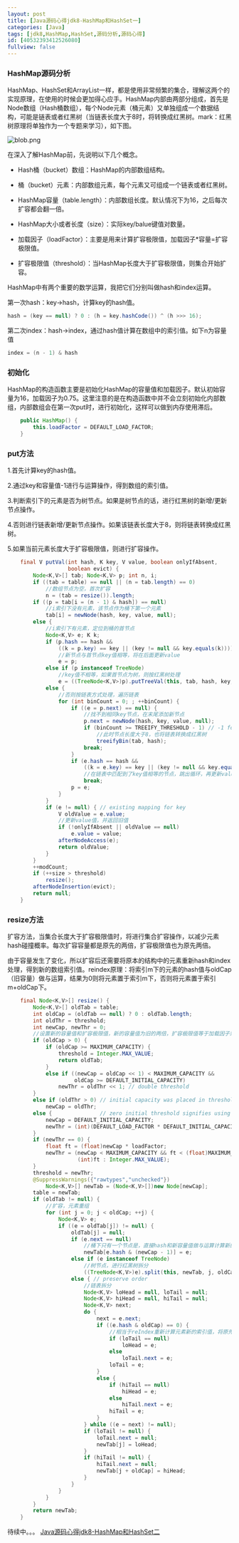```yaml
---
layout: post
title: [Java源码心得jdk8-HashMap和HashSet一]
categories: [Java]
tags: [jdk8,HashMap,HashSet,源码分析,源码心得]
id: [40532393412526080]
fullview: false
---
```


### HashMap源码分析

HashMap、HashSet和ArrayList一样，都是使用非常频繁的集合，理解这两个的实现原理，在使用的时候会更加得心应手。HashMap内部由两部分组成，首先是Node数组（Hash桶数组），每个Node元素（桶元素）又单独组成一个数据结构，可能是链表或者红黑树（当链表长度大于8时，将转换成红黑树。mark：红黑树原理将单独作为一个专题来学习），如下图。

![blob.png](http://file.ctosb.com/upload/image/20171030/1509374380839078086.png "1509374380839078086.png")

在深入了解HashMap前，先说明以下几个概念。

* Hash桶（bucket）数组：HashMap的内部数组结构。

* 桶（bucket）元素：内部数组元素，每个元素又可组成一个链表或者红黑树。


* HashMap容量（table.length）：内部数组长度。默认情况下为16，之后每次扩容都会翻一倍。

* HashMap大小或者长度（size）：实际key/balue键值对数量。

* 加载因子（loadFactor）：主要是用来计算扩容极限值，加载因子\*容量=扩容极限值。

* 扩容极限值（threshold）：当HashMap长度大于扩容极限值，则集合开始扩容。


HashMap中有两个重要的数学运算，我把它们分别叫做hash和index运算。

第一次hash：key->hash，计算key的hash值。

```java
hash = (key == null) ? 0 : (h = key.hashCode()) ^ (h >>> 16);
```

第二次index：hash->index，通过hash值计算在数组中的索引值。如下n为容量值

```java
index = (n - 1) & hash
```

### 初始化


HashMap的构造函数主要是初始化HashMap的容量值和加载因子。默认初始容量为16，加载因子为0.75。这里注意的是在构造函数中并不会立刻初始化内部数组，内部数组会在第一次put时，进行初始化，这样可以做到内存使用滞后。

```java
    public HashMap() {
        this.loadFactor = DEFAULT_LOAD_FACTOR; 
    }
```

### put方法

1.首先计算key的hash值。

2.通过key和容量值-1进行与运算操作，得到数组的索引值。

3.判断索引下的元素是否为树节点。如果是树节点的话，进行红黑树的新增/更新节点操作。

4.否则进行链表新增/更新节点操作。如果该链表长度大于8，则将链表转换成红黑树。

5.如果当前元素长度大于扩容极限值，则进行扩容操作。

```java
    final V putVal(int hash, K key, V value, boolean onlyIfAbsent,
                   boolean evict) {
        Node<K,V>[] tab; Node<K,V> p; int n, i;
        if ((tab = table) == null || (n = tab.length) == 0)
            //数组节点为空，首次扩容
            n = (tab = resize()).length;
        if ((p = tab[i = (n - 1) & hash]) == null)
            //i索引下没有元素，该节点作为桶下第一个元素
            tab[i] = newNode(hash, key, value, null);
        else {
            //i索引下有元素，定位到桶的首节点
            Node<K,V> e; K k;
            if (p.hash == hash &&
                ((k = p.key) == key || (key != null && key.equals(k))))
                //新节点与首节点key值相等，将在后面更新value
                e = p;
            else if (p instanceof TreeNode)
                //key值不相等，如果首节点为树，则按红黑树处理
                e = ((TreeNode<K,V>)p).putTreeVal(this, tab, hash, key, value);
            else {
                //否则按链表方式处理，遍历链表
                for (int binCount = 0; ; ++binCount) {
                    if ((e = p.next) == null) {
                        //找不到相同key节点，在末尾添加新节点
                        p.next = newNode(hash, key, value, null);
                        if (binCount >= TREEIFY_THRESHOLD - 1) // -1 for 1st
                            //此时节点长度大于8，也将链表转换成红黑树
                            treeifyBin(tab, hash);
                        break;
                    }
                    if (e.hash == hash &&
                        ((k = e.key) == key || (key != null && key.equals(k))))
                        //在链表中匹配到了key值相等的节点，跳出循环，再更新value值
                        break;
                    p = e;
                }
            }
            if (e != null) { // existing mapping for key
                V oldValue = e.value;
                //更新value值，并返回旧值
                if (!onlyIfAbsent || oldValue == null)
                    e.value = value;
                afterNodeAccess(e);
                return oldValue;
            }
        }
        ++modCount;
        if (++size > threshold)
            resize();
        afterNodeInsertion(evict);
        return null;
    }
```

### resize方法

扩容方法，当集合长度大于扩容极限值时，将进行集合扩容操作，以减少元素hash碰撞概率。每次扩容容量都是原先的两倍，扩容极限值也为原先两倍。


由于容量发生了变化，所以扩容后还需要将原本的结构中的元素重新hash和index处理，得到新的数组索引值。reindex原理：将索引m下的元素的hash值与oldCap（旧容量）做与运算，结果为0则将元素置于索引m下，否则将元素置于索引m+oldCap下。

```java
    final Node<K,V>[] resize() {
        Node<K,V>[] oldTab = table;
        int oldCap = (oldTab == null) ? 0 : oldTab.length;
        int oldThr = threshold;
        int newCap, newThr = 0;
        //设置新的容量值和扩容极限值，新的容量值为旧的两倍，扩容极限值等于加载因子乘以新的容量值
        if (oldCap > 0) {
            if (oldCap >= MAXIMUM_CAPACITY) {
                threshold = Integer.MAX_VALUE;
                return oldTab;
            }
            else if ((newCap = oldCap << 1) < MAXIMUM_CAPACITY &&
                     oldCap >= DEFAULT_INITIAL_CAPACITY)
                newThr = oldThr << 1; // double threshold
        }
        else if (oldThr > 0) // initial capacity was placed in threshold
            newCap = oldThr;
        else {               // zero initial threshold signifies using defaults
            newCap = DEFAULT_INITIAL_CAPACITY;
            newThr = (int)(DEFAULT_LOAD_FACTOR * DEFAULT_INITIAL_CAPACITY);
        }
        if (newThr == 0) {
            float ft = (float)newCap * loadFactor;
            newThr = (newCap < MAXIMUM_CAPACITY && ft < (float)MAXIMUM_CAPACITY ?
                      (int)ft : Integer.MAX_VALUE);
        }
        threshold = newThr;
        @SuppressWarnings({"rawtypes","unchecked"})
            Node<K,V>[] newTab = (Node<K,V>[])new Node[newCap];
        table = newTab;
        if (oldTab != null) {
            //扩容，元素重组
            for (int j = 0; j < oldCap; ++j) {
                Node<K,V> e;
                if ((e = oldTab[j]) != null) {
                    oldTab[j] = null;
                    if (e.next == null)
                        //桶下只有一个节点是，直接hash和新容量值做与运算计算新的索引值
                        newTab[e.hash & (newCap - 1)] = e;
                    else if (e instanceof TreeNode)
                        //树节点，进行红黑树拆分
                        ((TreeNode<K,V>)e).split(this, newTab, j, oldCap);
                    else { // preserve order
                        //链表拆分
                        Node<K,V> loHead = null, loTail = null;
                        Node<K,V> hiHead = null, hiTail = null;
                        Node<K,V> next;
                        do {
                            next = e.next;
                            if ((e.hash & oldCap) == 0) {
                                //相当于reIndex重新计算元素新的索引值，将原先链表拆分成两个链表
                                if (loTail == null)
                                    loHead = e;
                                else
                                    loTail.next = e;
                                loTail = e;
                            }
                            else {
                                if (hiTail == null)
                                    hiHead = e;
                                else
                                    hiTail.next = e;
                                hiTail = e;
                            }
                        } while ((e = next) != null);
                        if (loTail != null) {
                            loTail.next = null;
                            newTab[j] = loHead;
                        }
                        if (hiTail != null) {
                            hiTail.next = null;
                            newTab[j + oldCap] = hiHead;
                        }
                    }
                }
            }
        }
        return newTab;
    }
```

待续中。。。 [Java源码心得jdk8-HashMap和HashSet二](http://ctosb.com/article/40545367412346080)

